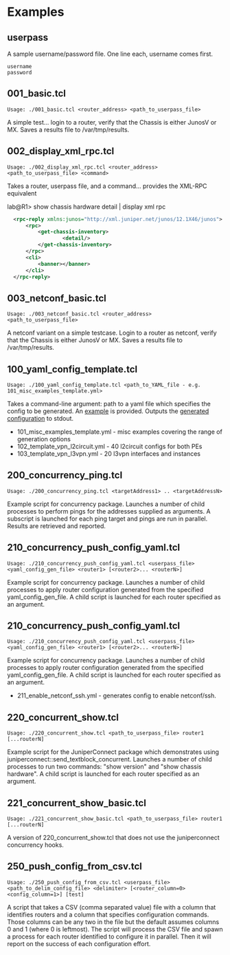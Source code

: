 Examples
===========

userpass
--------
A sample username/password file.  One line each, username comes first.

```
username
password
```

001_basic.tcl
-------------

```
Usage: ./001_basic.tcl <router_address> <path_to_userpass_file>
```

A simple test... login to a router, verify that the Chassis is either JunosV or MX. Saves a results file to /var/tmp/results.

002_display_xml_rpc.tcl
-----------------------

```
Usage: ./002_display_xml_rpc.tcl <router_address> <path_to_userpass_file> <command>
```

Takes a router, userpass file, and a command... provides the XML-RPC equivalent

lab@R1> show chassis hardware detail | display xml rpc
```xml
  <rpc-reply xmlns:junos="http://xml.juniper.net/junos/12.1X46/junos">
      <rpc>
          <get-chassis-inventory>
                  <detail/>
          </get-chassis-inventory>
      </rpc>
      <cli>
          <banner></banner>
      </cli>
  </rpc-reply>
```

003_netconf_basic.tcl
---------------------

```
Usage: ./003_netconf_basic.tcl <router_address> <path_to_userpass_file>
```

A netconf variant on a simple testcase. Login to a router as netconf, verify that the Chassis is either JunosV or MX. Saves a results file to /var/tmp/results.

100_yaml_config_template.tcl
-----------------------------

```
Usage: ./100_yaml_config_template.tcl <path_to_YAML_file - e.g. 101_misc_examples_template.yml>
```

Takes a command-line argument: path to a yaml file which specifies the config to be generated.  An [example](https://github.com/francisluong/juniper-helpers/blob/master/examples/101_misc_examples_template.yml) is provided.  Outputs the [generated configuration](https://github.com/francisluong/juniper-helpers/blob/master/examples/101_misc_examples_template.yml.output.txt) to stdout.

 * 101_misc_examples_template.yml - misc examples covering the range of generation options
 * 102_template_vpn_l2circuit.yml - 40 l2circuit configs for both PEs
 * 103_template_vpn_l3vpn.yml - 20 l3vpn interfaces and instances

200_concurrency_ping.tcl
-----------------------------

```
Usage: ./200_concurrency_ping.tcl <targetAddress1> .. <targetAddressN>
```
Example script for concurrency package.  Launches a number of child processes to perform pings for the addresses supplied as arguments. A subscript is launched for each ping target and pings are run in parallel.  Results are retrieved and reported.


210_concurrency_push_config_yaml.tcl
-----------------------------

```
Usage: ./210_concurrency_push_config_yaml.tcl <userpass_file> <yaml_config_gen_file> <router1> [<router2>... <routerN>]
```
Example script for concurrency package.  Launches a number of child processes to apply router configuration generated from the specified yaml_config_gen_file.  A child script is launched for each router specified as an argument.


210_concurrency_push_config_yaml.tcl
-----------------------------

```
Usage: ./210_concurrency_push_config_yaml.tcl <userpass_file> <yaml_config_gen_file> <router1> [<router2>... <routerN>]
```
Example script for concurrency package.  Launches a number of child processes to apply router configuration generated from the specified yaml_config_gen_file.  A child script is launched for each router specified as an argument.

 * 211_enable_netconf_ssh.yml - generates config to enable netconf/ssh.


220_concurrent_show.tcl
-----------------------------

```
Usage: ./220_concurrent_show.tcl <path_to_userpass_file> router1 [...routerN]
```
Example script for the JuniperConnect package which demonstrates using juniperconnect::send_textblock_concurrent.  Launches a number of child processes to run two commands: "show version" and "show chassis hardware".  A child script is launched for each router specified as an argument.


221_concurrent_show_basic.tcl
-----------------------------

```
Usage: ./221_concurrent_show_basic.tcl <path_to_userpass_file> router1 [...routerN]
```
A version of 220_concurrent_show.tcl that does not use the juniperconnect concurrency hooks.


250_push_config_from_csv.tcl
-----------------------------

```
Usage: ./250_push_config_from_csv.tcl <userpass_file> <path_to_delim_config_file> <delimiter> [<router_column=0> <config_column=1>] [test]
```
A script that takes a CSV (comma separated value) file with a column that identifies routers and a column that specifies configuration commands.  Those columns can be any two in the file but the default assumes columns 0 and 1 (where 0 is leftmost).  The script will process the CSV file and spawn a process for each router identified to configure it in parallel.  Then it will report on the success of each configuration effort.
